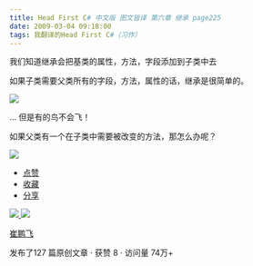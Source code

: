 ```yaml
---
title: Head First C# 中文版 图文皆译 第六章 继承 page225
date: 2009-03-04 09:18:00
tags: 我翻译的Head First C#（习作）
---
```

我们知道继承会把基类的属性，方法，字段添加到子类中去

如果子类需要父类所有的字段，方法，属性的话，继承是很简单的。

![](https://p-blog.csdn.net/images/p_blog_csdn_net/cuipengfei1/EntryImages/20090304/2009-03-04_09-04-20.jpg)

...  但是有的鸟不会飞！

如果父类有一个在子类中需要被改变的方法，那怎么办呢？

![](https://p-blog.csdn.net/images/p_blog_csdn_net/cuipengfei1/EntryImages/20090304/2009-03-04_09-09-48.jpg)

  * [ 点赞  ](javascript:;)
  * [ 收藏  ](javascript:;)
  * [ 分享 ](javascript:;)

[ ![](https://profile.csdnimg.cn/5/2/5/3_cuipengfei1)
![](https://g.csdnimg.cn/static/user-reg-year/1x/11.png)
](https://blog.csdn.net/cuipengfei1)

[ 崔鹏飞 ](https://blog.csdn.net/cuipengfei1)

发布了127 篇原创文章  ·  获赞 8  ·  访问量 74万+

